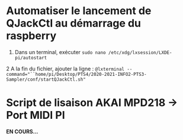 # Automatiser le lancement de QJackCtl au démarrage du raspberry

1. Dans un terminal, exécuter `sudo nano /etc/xdg/lxsession/LXDE-pi/autostart`

2 A la fin du fichier, ajouter la ligne : `@lxterminal --command="``home/pi/Desktop/PTS4/2020-2021-INFO2-PTS3-Sampler/conf/startQJackCtl.sh"`

# Script de lisaison AKAI MPD218 -> Port MIDI PI 

**EN COURS...**